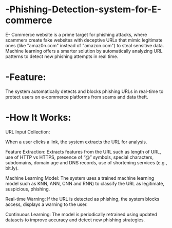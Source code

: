 # -Phishing-Detection-system-for-E-commerce
E- Commerce website is a prime target for phishing attacks, where scammers create fake websites with  deceptive URLs that mimic legitimate ones (like "amaz0n.com" instead of "amazon.com")  to steal sensitive data. Machine learning offers a smarter solution by automatically analyzing URL patterns to detect new phishing attempts in real time.

# -Feature:
The system automatically detects and blocks phishing URLs in real-time to protect users on e-commerce platforms from scams and data theft.

# -How It Works:
URL Input Collection:

When a user clicks a link, the system extracts the URL for analysis.

Feature Extraction: Extracts features from the URL such as length of URL, use of HTTP vs HTTPS, presence of “@” symbols, special characters, subdomains, domain age and DNS records, use of shortening services (e.g., bit.ly).

Machine Learning Model: The system uses a trained machine learning model such as KNN, ANN, CNN and RNN) to classify the URL as legitimate, suspicious, phishing.

Real-time Warning: If the URL is detected as phishing, the system blocks access, displays a warning to the user.

Continuous Learning: The model is periodically retrained using updated datasets to improve accuracy and detect new phishing strategies.

